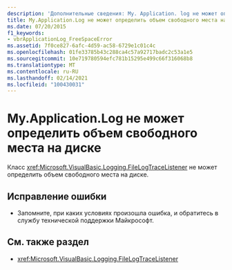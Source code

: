 ```yaml
---
description: 'Дополнительные сведения: My. Application. log не может определить объем свободного места на диске'
title: My.Application.Log не может определить объем свободного места на диске
ms.date: 07/20/2015
f1_keywords:
- vbrApplicationLog_FreeSpaceError
ms.assetid: 7f0ce827-6afc-4d59-ac58-6729e1c01c4c
ms.openlocfilehash: 01fe33785b43c288ca4c57a92717badc2c53a1e5
ms.sourcegitcommit: 10e719780594efc781b15295e499c66f316068b8
ms.translationtype: MT
ms.contentlocale: ru-RU
ms.lasthandoff: 02/14/2021
ms.locfileid: "100430031"
---
```

# <a name="myapplicationlog-cannot-determine-the-amount-of-free-disk-space"></a>My.Application.Log не может определить объем свободного места на диске

Класс <xref:Microsoft.VisualBasic.Logging.FileLogTraceListener> не может определить объем свободного места на диске.  
  
## <a name="to-correct-this-error"></a>Исправление ошибки  
  
- Запомните, при каких условиях произошла ошибка, и обратитесь в службу технической поддержки Майкрософт.  
  
## <a name="see-also"></a>См. также раздел

- <xref:Microsoft.VisualBasic.Logging.FileLogTraceListener>
